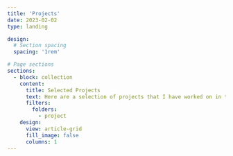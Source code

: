 ```yaml
---
title: 'Projects'
date: 2023-02-02
type: landing

design:
  # Section spacing
  spacing: '1rem'

# Page sections
sections:
  - block: collection
    content:
      title: Selected Projects
      text: Here are a selection of projects that I have worked on in the domains of CV, CG, and ML/DL.
      filters:
        folders:
          - project
    design:
      view: article-grid
      fill_image: false
      columns: 1
---
```

